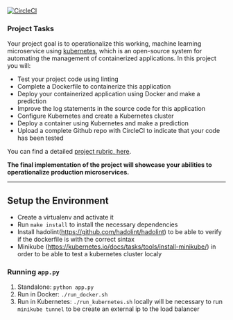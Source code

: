 [![CircleCI](https://circleci.com/gh/dante-saggin/operational-microservice.svg?style=svg)](https://circleci.com/gh/dante-saggin/operational-microservice)


### Project Tasks

Your project goal is to operationalize this working, machine learning microservice using [kubernetes](https://kubernetes.io/), which is an open-source system for automating the management of containerized applications. In this project you will:
* Test your project code using linting
* Complete a Dockerfile to containerize this application
* Deploy your containerized application using Docker and make a prediction
* Improve the log statements in the source code for this application
* Configure Kubernetes and create a Kubernetes cluster
* Deploy a container using Kubernetes and make a prediction
* Upload a complete Github repo with CircleCI to indicate that your code has been tested

You can find a detailed [project rubric, here](https://review.udacity.com/#!/rubrics/2576/view).

**The final implementation of the project will showcase your abilities to operationalize production microservices.**

---

## Setup the Environment

* Create a virtualenv and activate it
* Run `make install` to install the necessary dependencies
* Install hadolint(https://github.com/hadolint/hadolint) to be able to verify if the dockerfile is with the correct sintax
* Minikube (https://kubernetes.io/docs/tasks/tools/install-minikube/) in order to be able to test a kubernetes cluster localy

### Running `app.py`

1. Standalone:  `python app.py`
2. Run in Docker:  `./run_docker.sh`
3. Run in Kubernetes:  `./run_kubernetes.sh` locally will be necessary to run ``minikube tunnel`` to be create an external ip to the load balancer

